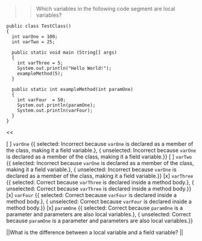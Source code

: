 >>Which variables in the following code segment are local variables?</p>
<pre><code class="java language-java">public class TestClass()
{
  int varOne = 100;
  int varTwo = 25;

  public static void main (String[] args)
  {
    int varThree = 5;
    System.out.println("Hello World!");
    exampleMethod(5);
  }

  public static int exampleMethod(int paramOne)
  {
    int varFour  = 50;
    System.out.println(paramOne);
    System.out.println(varFour);
  }
}
</code></pre> <<

[ ] <code>varOne</code> {{ selected: Incorrect because <code>varOne</code> is declared as a member of the class, making it a field variable.}, { unselected: Incorrect because <code>varOne</code> is declared as a member of the class, making it a field variable.}}
[ ] <code>varTwo</code> {{ selected: Incorrect because <code>varOne</code> is declared as a member of the class, making it a field variable.}, { unselected: Incorrect because <code>varOne</code> is declared as a member of the class, making it a field variable.}}
[x] <code>varThree</code> {{ selected: Correct because <code>varThree</code> is declared inside a method body.}, { unselected: Correct because <code>varThree</code> is declared inside a method body.}}
[x] <code>varFour</code> {{ selected: Correct because <code>varFour</code> is declared inside a method body.}, { unselected: Correct because <code>varFour</code> is declared inside a method body.}}
[x] <code>paramOne</code> {{ selected: Correct because <code>paramOne</code> is a parameter and parameters are also local variables.}, { unselected: Correct because <code>paramOne</code> is a parameter and parameters are also local variables.}}

||What is the difference between a local variable and a field variable? ||
